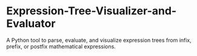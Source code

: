 # Expression-Tree-Visualizer-and-Evaluator
A Python tool to parse, evaluate, and visualize expression trees from infix, prefix, or postfix mathematical expressions.
